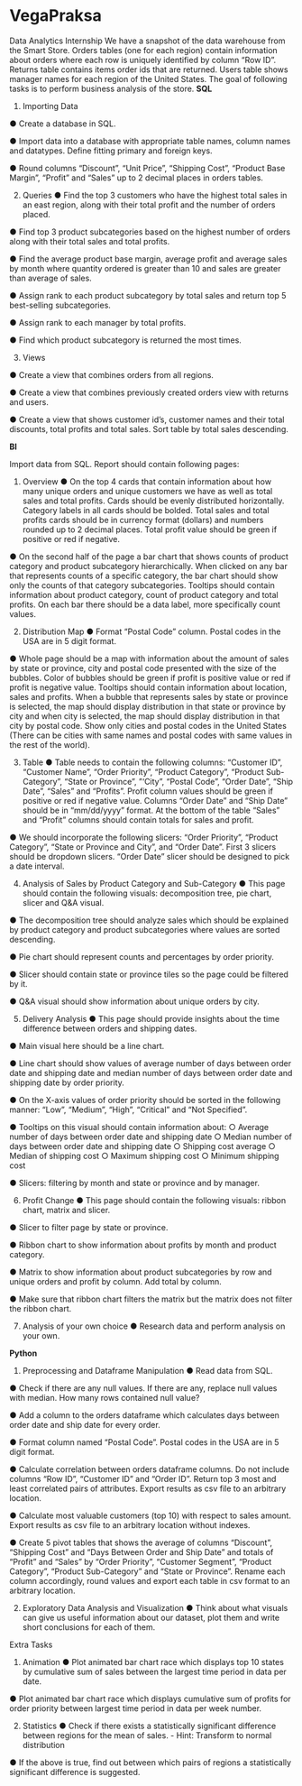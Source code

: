 # VegaPraksa
Data Analytics Internship
We have a snapshot of the data warehouse from the Smart Store. Orders tables (one for each
region) contain information about orders where each row is uniquely identified by column “Row
ID”. Returns table contains items order ids that are returned. Users table shows manager names
for each region of the United States. The goal of following tasks is to perform business analysis
of the store.
**SQL**
1. Importing Data

● Create a database in SQL.

● Import data into a database with appropriate table names, column names and
datatypes. Define fitting primary and foreign keys.

● Round columns “Discount”, “Unit Price”, “Shipping Cost”, “Product Base Margin”,
“Profit” and “Sales” up to 2 decimal places in orders tables.

2. Queries
● Find the top 3 customers who have the highest total sales in an east region,
along with their total profit and the number of orders placed.

● Find top 3 product subcategories based on the highest number of orders along
with their total sales and total profits.

● Find the average product base margin, average profit and average sales by
month where quantity ordered is greater than 10 and sales are greater than
average of sales.

● Assign rank to each product subcategory by total sales and return top 5
best-selling subcategories.

● Assign rank to each manager by total profits.

● Find which product subcategory is returned the most times.

3. Views

● Create a view that combines orders from all regions.

● Create a view that combines previously created orders view with returns and
users.

● Create a view that shows customer id’s, customer names and their total
discounts, total profits and total sales. Sort table by total sales descending.

**BI**

Import data from SQL. Report should contain following pages:
1. Overview
● On the top 4 cards that contain information about how many unique orders and
unique customers we have as well as total sales and total profits. Cards should
be evenly distributed horizontally. Category labels in all cards should be bolded.
Total sales and total profits cards should be in currency format (dollars) and
numbers rounded up to 2 decimal places. Total profit value should be green if
positive or red if negative.

● On the second half of the page a bar chart that shows counts of product category
and product subcategory hierarchically. When clicked on any bar that represents
counts of a specific category, the bar chart should show only the counts of that
category subcategories. Tooltips should contain information about product
category, count of product category and total profits. On each bar there should be
a data label, more specifically count values.

2. Distribution Map
● Format “Postal Code” column. Postal codes in the USA are in 5 digit format.

● Whole page should be a map with information about the amount of sales by state
or province, city and postal code presented with the size of the bubbles. Color of
bubbles should be green if profit is positive value or red if profit is negative value.
Tooltips should contain information about location, sales and profits. When a
bubble that represents sales by state or province is selected, the map should
display distribution in that state or province by city and when city is selected, the
map should display distribution in that city by postal code. Show only cities and
postal codes in the United States (There can be cities with same names and
postal codes with same values in the rest of the world).

3. Table
● Table needs to contain the following columns: “Customer ID”, “Customer Name”,
“Order Priority”, “Product Category”, “Product Sub-Category”, “State or Province”,
”‘City”, “Postal Code”, “Order Date”, “Ship Date”, “Sales” and “Profits”. Profit
column values should be green if positive or red if negative value. Columns
“Order Date” and “Ship Date” should be in “mm/dd/yyyy” format. At the bottom of
the table “Sales” and “Profit” columns should contain totals for sales and profit.

● We should incorporate the following slicers: “Order Priority”, “Product Category”,
“State or Province and City”, and “Order Date”. First 3 slicers should be
dropdown slicers. “Order Date” slicer should be designed to pick a date interval.

4. Analysis of Sales by Product Category and Sub-Category
● This page should contain the following visuals: decomposition tree, pie chart,
slicer and Q&A visual.

● The decomposition tree should analyze sales which should be explained by
product category and product subcategories where values are sorted
descending.

● Pie chart should represent counts and percentages by order priority.

● Slicer should contain state or province tiles so the page could be filtered by it.

● Q&A visual should show information about unique orders by city.

5. Delivery Analysis
● This page should provide insights about the time difference between orders and
shipping dates.

● Main visual here should be a line chart.

● Line chart should show values of average number of days between order date
and shipping date and median number of days between order date and shipping
date by order priority.

● On the X-axis values of order priority should be sorted in the following manner:
“Low”, “Medium”, “High”, “Critical” and “Not Specified”.

● Tooltips on this visual should contain information about:
  ○ Average number of days between order date and shipping date
  ○ Median number of days between order date and shipping date
  ○ Shipping cost average
  ○ Median of shipping cost
  ○ Maximum shipping cost
  ○ Minimum shipping cost

● Slicers: filtering by month and state or province and by manager.

6. Profit Change
● This page should contain the following visuals: ribbon chart, matrix and slicer.

● Slicer to filter page by state or province.

● Ribbon chart to show information about profits by month and product category.

● Matrix to show information about product subcategories by row and unique
orders and profit by column. Add total by column.

● Make sure that ribbon chart filters the matrix but the matrix does not filter the
ribbon chart.

7. Analysis of your own choice
● Research data and perform analysis on your own.

**Python**
1. Preprocessing and Dataframe Manipulation
● Read data from SQL.

● Check if there are any null values. If there are any, replace null values with
median. How many rows contained null value?

● Add a column to the orders dataframe which calculates days between order date
and ship date for every order.

● Format column named “Postal Code”. Postal codes in the USA are in 5 digit
format.

● Calculate correlation between orders dataframe columns. Do not include columns
“Row ID”, “Customer ID” and “Order ID”. Return top 3 most and least correlated
pairs of attributes. Export results as csv file to an arbitrary location.

● Calculate most valuable customers (top 10) with respect to sales amount. Export
results as csv file to an arbitrary location without indexes.

● Create 5 pivot tables that shows the average of columns “Discount”, “Shipping
Cost” and “Days Between Order and Ship Date” and totals of “Profit” and “Sales”
by “Order Priority”, “Customer Segment”, “Product Category”, “Product
Sub-Category” and “State or Province”. Rename each column accordingly, round
values and export each table in csv format to an arbitrary location.

2. Exploratory Data Analysis and Visualization
● Think about what visuals can give us useful information about our dataset, plot
them and write short conclusions for each of them.

Extra Tasks

1. Animation
● Plot animated bar chart race which displays top 10 states by cumulative sum of
sales between the largest time period in data per date.

● Plot animated bar chart race which displays cumulative sum of profits for order
priority between largest time period in data per week number.

2. Statistics
● Check if there exists a statistically significant difference between regions for the
mean of sales. - Hint: Transform to normal distribution

● If the above is true, find out between which pairs of regions a statistically
significant difference is suggested.
